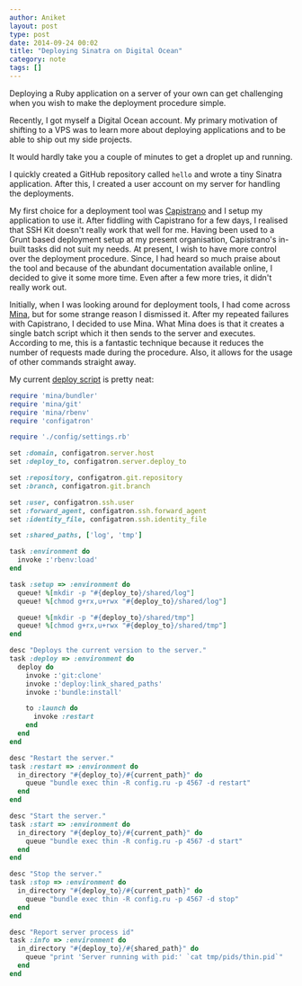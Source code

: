 ```yaml
---
author: Aniket
layout: post
type: post
date: 2014-09-24 00:02
title: "Deploying Sinatra on Digital Ocean"
category: note
tags: []
---
```


Deploying a Ruby application on a server of your own can get challenging when
you wish to make the deployment procedure simple.

Recently, I got myself a Digital Ocean account. My primary motivation of
shifting to a VPS was to learn more about deploying applications and to be able
to ship out my side projects.

It would hardly take you a couple of minutes to get a droplet up and running.

I quickly created a GitHub repository called `hello` and wrote a tiny Sinatra
application. After this, I created a user account on my server for handling the
deployments.

My first choice for a deployment tool was [Capistrano](http://capistranorb.com)
and I setup my application to use it. After fiddling with Capistrano for a few
days, I realised that SSH Kit doesn't really work that well for me. Having been
used to a Grunt based deployment setup at my present organisation, Capistrano's
in-built tasks did not suit my needs. At present, I wish to have more control
over the deployment procedure. Since, I had heard so much praise about the tool
and because of the abundant documentation available online, I decided to give it
some more time. Even after a few more tries, it didn't really work out.

Initially, when I was looking around for deployment tools, I had come across
[Mina](http://mina-deploy.github.io/mina), but for some strange reason I
dismissed it. After my repeated failures with Capistrano, I decided to use Mina.
What Mina does is that it creates a single batch script which it then sends to
the server and executes. According to me, this is a fantastic technique because
it reduces the number of requests made during the procedure. Also, it allows for
the usage of other commands straight away.

My current [deploy
script](https://github.com/aniketpant/hello/blob/master/config/deploy.rb) is pretty neat:

```ruby
require 'mina/bundler'
require 'mina/git'
require 'mina/rbenv'
require 'configatron'

require './config/settings.rb'

set :domain, configatron.server.host
set :deploy_to, configatron.server.deploy_to

set :repository, configatron.git.repository
set :branch, configatron.git.branch

set :user, configatron.ssh.user
set :forward_agent, configatron.ssh.forward_agent
set :identity_file, configatron.ssh.identity_file

set :shared_paths, ['log', 'tmp']

task :environment do
  invoke :'rbenv:load'
end

task :setup => :environment do
  queue! %[mkdir -p "#{deploy_to}/shared/log"]
  queue! %[chmod g+rx,u+rwx "#{deploy_to}/shared/log"]

  queue! %[mkdir -p "#{deploy_to}/shared/tmp"]
  queue! %[chmod g+rx,u+rwx "#{deploy_to}/shared/tmp"]
end

desc "Deploys the current version to the server."
task :deploy => :environment do
  deploy do
    invoke :'git:clone'
    invoke :'deploy:link_shared_paths'
    invoke :'bundle:install'

    to :launch do
      invoke :restart
    end
  end
end

desc "Restart the server."
task :restart => :environment do
  in_directory "#{deploy_to}/#{current_path}" do
    queue "bundle exec thin -R config.ru -p 4567 -d restart"
  end
end

desc "Start the server."
task :start => :environment do
  in_directory "#{deploy_to}/#{current_path}" do
    queue "bundle exec thin -R config.ru -p 4567 -d start"
  end
end

desc "Stop the server."
task :stop => :environment do
  in_directory "#{deploy_to}/#{current_path}" do
    queue "bundle exec thin -R config.ru -p 4567 -d stop"
  end
end

desc "Report server process id"
task :info => :environment do
  in_directory "#{deploy_to}/#{shared_path}" do
    queue "print 'Server running with pid:' `cat tmp/pids/thin.pid`"
  end
end
```

